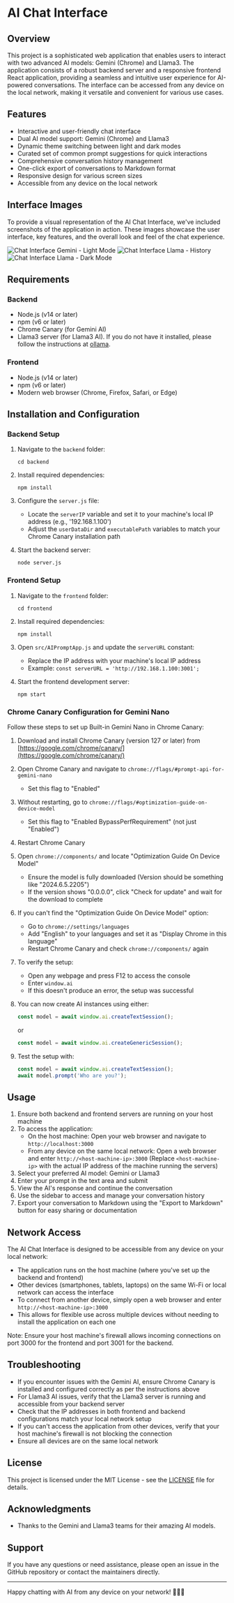 # AI Chat Interface

## Overview

This project is a sophisticated web application that enables users to interact with two advanced AI models: Gemini (Chrome) and Llama3. The application consists of a robust backend server and a responsive frontend React application, providing a seamless and intuitive user experience for AI-powered conversations. The interface can be accessed from any device on the local network, making it versatile and convenient for various use cases.

## Features

- Interactive and user-friendly chat interface
- Dual AI model support: Gemini (Chrome) and Llama3
- Dynamic theme switching between light and dark modes
- Curated set of common prompt suggestions for quick interactions
- Comprehensive conversation history management
- One-click export of conversations to Markdown format
- Responsive design for various screen sizes
- Accessible from any device on the local network

## Interface Images

To provide a visual representation of the AI Chat Interface, we've included screenshots of the application in action. These images showcase the user interface, key features, and the overall look and feel of the chat experience.

![Chat Interface Gemini - Light Mode](images/1.png)
![Chat Interface Llama - History](images/2.png)
![Chat Interface Llama - Dark Mode](images/3.png)


## Requirements

### Backend

- Node.js (v14 or later)
- npm (v6 or later)
- Chrome Canary (for Gemini AI)
- Llama3 server (for Llama3 AI). If you do not have it installed, please follow the instructions at [ollama](https://github.com/ollama/ollama).

### Frontend

- Node.js (v14 or later)
- npm (v6 or later)
- Modern web browser (Chrome, Firefox, Safari, or Edge)

## Installation and Configuration

### Backend Setup

1. Navigate to the `backend` folder:
   
   ```
   cd backend
   ```

2. Install required dependencies:
   
   ```
   npm install
   ```

3. Configure the `server.js` file:
   
   - Locate the `serverIP` variable and set it to your machine's local IP address (e.g., '192.168.1.100')
   - Adjust the `userDataDir` and `executablePath` variables to match your Chrome Canary installation path

4. Start the backend server:
   
   ```
   node server.js
   ```

### Frontend Setup

1. Navigate to the `frontend` folder:
   
   ```
   cd frontend
   ```

2. Install required dependencies:
   
   ```
   npm install
   ```

3. Open `src/AIPromptApp.js` and update the `serverURL` constant:
   
   - Replace the IP address with your machine's local IP address
   - Example: `const serverURL = 'http://192.168.1.100:3001';`

4. Start the frontend development server:
   
   ```
   npm start
   ```

### Chrome Canary Configuration for Gemini Nano

Follow these steps to set up Built-in Gemini Nano in Chrome Canary:

1. Download and install Chrome Canary (version 127 or later) from [https://google.com/chrome/canary/](https://google.com/chrome/canary/)

2. Open Chrome Canary and navigate to `chrome://flags/#prompt-api-for-gemini-nano`
   
   - Set this flag to "Enabled"

3. Without restarting, go to `chrome://flags/#optimization-guide-on-device-model`
   
   - Set this flag to "Enabled BypassPerfRequirement" (not just "Enabled")

4. Restart Chrome Canary

5. Open `chrome://components/` and locate "Optimization Guide On Device Model"
   
   - Ensure the model is fully downloaded (Version should be something like "2024.6.5.2205")
   - If the version shows "0.0.0.0", click "Check for update" and wait for the download to complete

6. If you can't find the "Optimization Guide On Device Model" option:
   
   - Go to `chrome://settings/languages`
   - Add "English" to your languages and set it as "Display Chrome in this language"
   - Restart Chrome Canary and check `chrome://components/` again

7. To verify the setup:
   
   - Open any webpage and press F12 to access the console
   - Enter `window.ai`
   - If this doesn't produce an error, the setup was successful

8. You can now create AI instances using either:
   
   ```javascript
   const model = await window.ai.createTextSession();
   ```
   
   or
   
   ```javascript
   const model = await window.ai.createGenericSession();
   ```

9. Test the setup with:
   
   ```javascript
   const model = await window.ai.createTextSession();
   await model.prompt('Who are you?');
   ```

## Usage

1. Ensure both backend and frontend servers are running on your host machine
2. To access the application:
   - On the host machine: Open your web browser and navigate to `http://localhost:3000`
   - From any device on the same local network: Open a web browser and enter `http://<host-machine-ip>:3000`
     (Replace `<host-machine-ip>` with the actual IP address of the machine running the servers)
3. Select your preferred AI model: Gemini or Llama3
4. Enter your prompt in the text area and submit
5. View the AI's response and continue the conversation
6. Use the sidebar to access and manage your conversation history
7. Export your conversation to Markdown using the "Export to Markdown" button for easy sharing or documentation

## Network Access

The AI Chat Interface is designed to be accessible from any device on your local network:

- The application runs on the host machine (where you've set up the backend and frontend)
- Other devices (smartphones, tablets, laptops) on the same Wi-Fi or local network can access the interface
- To connect from another device, simply open a web browser and enter `http://<host-machine-ip>:3000`
- This allows for flexible use across multiple devices without needing to install the application on each one

Note: Ensure your host machine's firewall allows incoming connections on port 3000 for the frontend and port 3001 for the backend.

## Troubleshooting

- If you encounter issues with the Gemini AI, ensure Chrome Canary is installed and configured correctly as per the instructions above
- For Llama3 AI issues, verify that the Llama3 server is running and accessible from your backend server
- Check that the IP addresses in both frontend and backend configurations match your local network setup
- If you can't access the application from other devices, verify that your host machine's firewall is not blocking the connection
- Ensure all devices are on the same local network

## License

This project is licensed under the MIT License - see the [LICENSE](LICENSE) file for details.

## Acknowledgments

- Thanks to the Gemini and Llama3 teams for their amazing AI models.

## Support

If you have any questions or need assistance, please open an issue in the GitHub repository or contact the maintainers directly.

---

Happy chatting with AI from any device on your network! 🤖💬🌐
